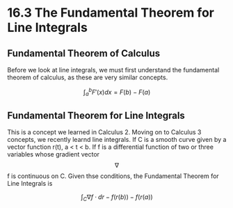 # 16.3 The Fundamental Theorem for Line Integrals

## Fundamental Theorem of Calculus
Before we look at line integrals, we must first understand the fundamental theorem of calculus, as these are very similar concepts.

$$\int_a^b F'(x)dx = F(b) - F(a)$$

## Fundamental Theorem for Line Integrals

This is a concept we learned in Calculus 2. Moving on to Calculus 3 concepts, we recently learnd line integrals. If C is a smooth curve given by a vector function r(t), a < t < b. If f is a differential function of two or three variables whose gradient vector $$\nabla$$f is continuous on C. Given thse conditions, the Fundamental Theorem for Line Integrals is

$$\int_C \nabla f \cdot dr - f(r(b)) - f(r(a))$$
